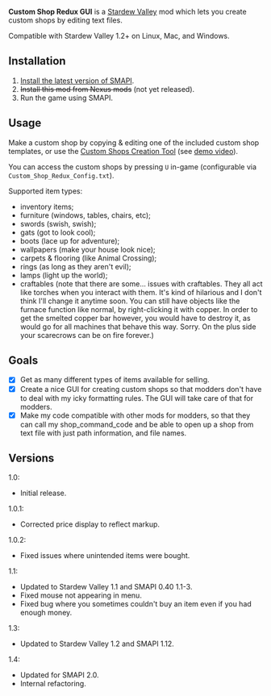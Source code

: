 **Custom Shop Redux GUI** is a [Stardew Valley](http://stardewvalley.net/) mod which lets you
create custom shops by editing text files.

Compatible with Stardew Valley 1.2+ on Linux, Mac, and Windows.

## Installation
1. [Install the latest version of SMAPI](https://github.com/Pathoschild/SMAPI/releases).
2. <s>Install this mod from Nexus mods</s> (not yet released).
3. Run the game using SMAPI.

## Usage
Make a custom shop by copying & editing one of the included custom shop templates, or use the
[Custom Shops Creation Tool](https://myscccd-my.sharepoint.com/personal/0703280_my_scccd_edu/_layouts/15/guestaccess.aspx?guestaccesstoken=ZYxG9Cs8S0q%2bxCVV3fEnc8MI4SfVfe07919rhFUhRiA%3d&docid=0e51dae1da2eb43988f77f5c54ec3ee58)
(see [demo video](https://youtu.be/bSvNTZmgeZE)).

You can access the custom shops by pressing `U` in-game (configurable via `Custom_Shop_Redux_Config.txt`).

Supported item types:

* inventory items;
* furniture (windows, tables, chairs, etc);
* swords (swish, swish);
* gats (got to look cool);
* boots (lace up for adventure);
* wallpapers (make your house look nice);
* carpets & flooring (like Animal Crossing);
* rings (as long as they aren't evil);
* lamps (light up the world);
* craftables (note that there are some... issues with craftables. They all act like torches when
  you interact with them. It's kind of hilarious and I don't think I'll change it anytime soon. You
  can still have objects like the furnace function like normal, by right-clicking it with copper.
  In order to get the smelted copper bar however, you would have to destroy it, as would go for all
  machines that behave this way. Sorry. On the plus side your scarecrows can be on fire forever.)

## Goals
* [x] Get as many different types of items available for selling.
* [x] Create a nice GUI for creating custom shops so that modders don't have to deal with my icky
      formatting rules. The GUI will take care of that for modders.
* [x] Make my code compatible with other mods for modders, so that they can call my
      shop_command_code and be able to open up a shop from text file with just path information,
      and file names.

## Versions
1.0:
* Initial release.

1.0.1:
* Corrected price display to reflect markup.

1.0.2:
* Fixed issues where unintended items were bought.

1.1:
* Updated to Stardew Valley 1.1 and SMAPI 0.40 1.1-3.
* Fixed mouse not appearing in menu.
* Fixed bug where you sometimes couldn't buy an item even if you had enough money.

1.3:
* Updated to Stardew Valley 1.2 and SMAPI 1.12.

1.4:
* Updated for SMAPI 2.0.
* Internal refactoring.
